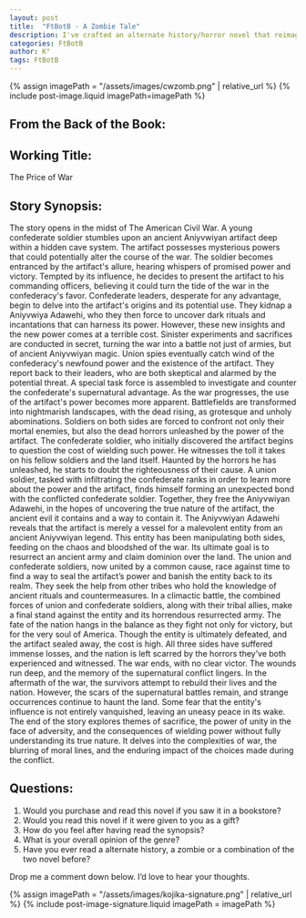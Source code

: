 ```yaml
---
layout: post
title:  "FtBotB - A Zombie Tale"
description: I've crafted an alternate history/horror novel that reimagines the Civil War through a supernatural lens, introducing an ancient Aniyvwiyan artifact that transforms the conflict into something far more terrifying. The story follows unlikely allies - a Confederate soldier who discovers the artifact and a Union spy - as they work with an Aniyvwiyan Adawehi to stop an ancient evil from using the war's bloodshed for its own apocalyptic purposes. By blending historical elements with supernatural horror and Native American mythology, I explore how the desperate pursuit of power can unleash forces beyond human control, ultimately leading to consequences that blur the lines between victor and vanquished.
categories: FtBotB
author: K°
tags: FtBotB
---
```

<div>
{% assign imagePath = "/assets/images/cwzomb.png" | relative_url %}
{% include post-image.liquid imagePath=imagePath %}
</div>

## From the Back of the Book:
## Working Title:
The Price of War
&nbsp;
## Story Synopsis:
The story opens in the midst of The American Civil War. A young confederate soldier stumbles upon an ancient Aniyvwiyan artifact deep within a hidden cave system. The artifact possesses mysterious powers that could potentially alter the course of the war. The soldier becomes entranced by the artifact's allure, hearing whispers of promised power and victory. Tempted by its influence, he decides to present the artifact to his commanding officers, believing it could turn the tide of the war in the confederacy's favor. Confederate leaders, desperate for any advantage, begin to delve into the artifact's origins and its potential use. They kidnap a Aniyvwiya Adawehi, who they then force to uncover dark rituals and incantations that can harness its power. However, these new insights and the new power comes at a terrible cost. Sinister experiments and sacrifices are conducted in secret, turning the war into a battle not just of armies, but of ancient Aniyvwiyan magic. Union spies eventually catch wind of the confederacy's newfound power and the existence of the artifact. They report back to their leaders, who are both skeptical and alarmed by the potential threat. A special task force is assembled to investigate and counter the confederate's supernatural advantage. As the war progresses, the use of the artifact's power becomes more apparent. Battlefields are transformed into nightmarish landscapes, with the dead rising, as grotesque and unholy abominations. Soldiers on both sides are forced to confront not only their mortal enemies, but also the dead horrors unleashed by the power of the artifact. The confederate soldier, who initially discovered the artifact begins to question the cost of wielding such power. He witnesses the toll it takes on his fellow soldiers and the land itself. Haunted by the horrors he has unleashed, he starts to doubt the righteousness of their cause. A union soldier, tasked with infiltrating the confederate ranks in order to learn more about the power and the artifact, finds himself forming an unexpected bond with the conflicted confederate soldier. Together, they free the Aniyvwiyan Adawehi, in the hopes of uncovering the true nature of the artifact, the ancient evil it contains and a way to contain it. The Aniyvwiyan Adawehi reveals that the artifact is merely a vessel for a malevolent entity from an ancient Aniyvwiyan legend. This entity has been manipulating both sides, feeding on the chaos and bloodshed of the war. Its ultimate goal is to resurrect an ancient army and claim dominion over the land. The union and confederate soldiers, now united by a common cause, race against time to find a way to seal the artifact’s power and banish the entity back to its realm. They seek the help from other tribes who hold the knowledge of ancient rituals and countermeasures. In a climactic battle, the combined forces of union and confederate soldiers, along with their tribal allies, make a final stand against the entity and its horrendous resurrected army. The fate of the nation hangs in the balance as they fight not only for victory, but for the very soul of America. Though the entity is ultimately defeated, and the artifact sealed away, the cost is high. All three sides have suffered immense losses, and the nation is left scarred by the horrors they’ve both experienced and witnessed. The war ends, with no clear victor. The wounds run deep, and the memory of the supernatural conflict lingers. In the aftermath of the war, the survivors attempt to rebuild their lives and the nation. However, the scars of the supernatural battles remain, and strange occurrences continue to haunt the land. Some fear that the entity's influence is not entirely vanquished, leaving an uneasy peace in its wake. The end of the story explores themes of sacrifice, the power of unity in the face of adversity, and the consequences of wielding power without fully understanding its true nature. It delves into the complexities of war, the blurring of moral lines, and the enduring impact of the choices made during the conflict.
&nbsp;
## Questions:
1. Would you purchase and read this novel if you saw it in a bookstore?
2. Would you read this novel if it were given to you as a gift?
3. How do you feel after having read the synopsis?
4. What is your overall opinion of the genre?
5. Have you ever read a alternate history, a zombie or a combination of the two novel before?
&nbsp;

Drop me a comment down below. I’d love to hear your thoughts.

<!-- signature -->
{% assign imagePath = "/assets/images/kojika-signature.png" | relative_url %}
{% include post-image-signature.liquid imagePath = imagePath %}